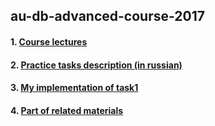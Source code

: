 ## au-db-advanced-course-2017

#### 1. [Course lectures](/pres/lec)  
#### 2. [Practice tasks description (in russian)](/pres/prac)
#### 3. [My implementation of task1](/dbmse/engine)
#### 4. [Part of related materials](/pres/lit)
